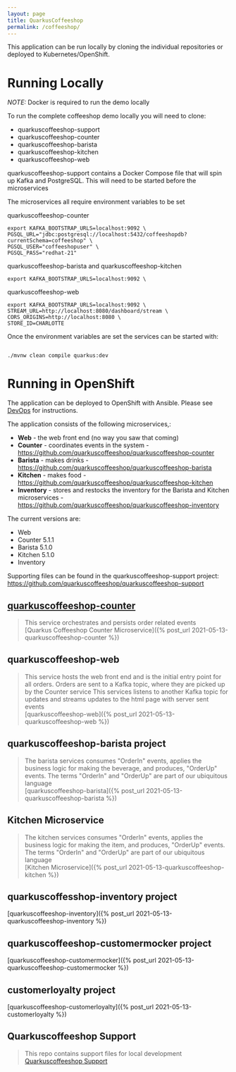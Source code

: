 ```yaml
---
layout: page
title: QuarkusCoffeeshop
permalink: /coffeeshop/
---
```


This application can be run locally by cloning the individual repositories or deployed to Kubernetes/OpenShift.

# Running Locally

_NOTE:_ Docker is required to run the demo locally

To run the complete coffeeshop demo locally you will need to clone:
* quarkuscoffeeshop-support
* quarkuscoffeeshop-counter
* quarkuscoffeeshop-barista
* quarkuscoffeeshop-kitchen
* quarkuscoffeeshop-web

quarkuscoffeeshop-support contains a Docker Compose file that will spin up Kafka and PostgreSQL.  This will need to be started before the microservices

The microservices all require environment variables to be set

quarkuscoffeeshop-counter
```
export KAFKA_BOOTSTRAP_URLS=localhost:9092 \
PGSQL_URL="jdbc:postgresql://localhost:5432/coffeeshopdb?currentSchema=coffeeshop" \
PGSQL_USER="coffeeshopuser" \
PGSQL_PASS="redhat-21"
```

quarkuscoffeeshop-barista and quarkuscoffeeshop-kitchen
```
export KAFKA_BOOTSTRAP_URLS=localhost:9092 \
```

quarkuscoffeeshop-web
```
export KAFKA_BOOTSTRAP_URLS=localhost:9092 \ 
STREAM_URL=http://localhost:8080/dashboard/stream \
CORS_ORIGINS=http://localhost:8080 \
STORE_ID=CHARLOTTE
```

Once the environment variables are set the services can be started with:
```

./mvnw clean compile quarkus:dev
```

# Running in OpenShift

The application can be deployed to OpenShift with Ansible.  Please see  <a class="page-link" href="/devops/">DevOps</a> for instructions.

The application consists of the following microservices,:

* **Web** - the web front end (no way you saw that coming)
* **Counter** - coordinates events in the system - https://github.com/quarkuscoffeeshop/quarkuscoffeeshop-counter
* **Barista** - makes drinks - https://github.com/quarkuscoffeeshop/quarkuscoffeeshop-barista
* **Kitchen** - makes food - https://github.com/quarkuscoffeeshop/quarkuscoffeeshop-kitchen
* **Inventory** - stores and restocks the inventory for the Barista and Kitchen microservices - https://github.com/quarkuscoffeeshop/quarkuscoffeeshop-inventory

The current versions are:

* Web 
* Counter 5.1.1
* Barista  5.1.0
* Kitchen 5.1.0
* Inventory

Supporting files can be found in the quarkuscoffeeshop-support project: https://github.com/quarkuscoffeeshop/quarkuscoffeeshop-support 

## [quarkuscoffeeshop-counter](https://github.com/quarkuscoffeeshop/quarkuscoffeeshop-counter)
>This service orchestrates and persists order related events  
[Quarkus Coffeeshop Counter Microservice]({% post_url 2021-05-13-quarkuscoffeeshop-counter %})

## quarkuscoffeeshop-web
> This service hosts the web front end and is the initial entry point for all orders. Orders are sent to a Kafka topic, where they are picked up by the Counter service
This services listens to another Kafka topic for updates and streams updates to the html page with server sent events  
[quarkuscoffeeshop-web]({% post_url 2021-05-13-quarkuscoffeeshop-web %})


## quarkuscoffeeshop-barista project
>The barista services consumes "OrderIn" events, applies the business logic for making the beverage, and produces, "OrderUp" events. The terms "OrderIn" and "OrderUp" are part of our ubiquitous language  
[quarkuscoffeeshop-barista]({% post_url 2021-05-13-quarkuscoffeeshop-barista %})


## Kitchen Microservice
>The kitchen services consumes "OrderIn" events, applies the business logic for making the item, and produces, "OrderUp" events. The terms "OrderIn" and "OrderUp" are part of our ubiquitous language  
[Kitchen Microservice]({% post_url 2021-05-13-quarkuscoffeeshop-kitchen %})

## quarkuscoffesshop-inventory project
[quarkuscoffeeshop-inventory]({% post_url 2021-05-13-quarkuscoffeeshop-inventory %})

## quarkuscoffeeshop-customermocker project
[quarkuscoffeeshop-customermocker]({% post_url 2021-05-13-quarkuscoffeeshop-customermocker %})

## customerloyalty project
[quarkuscoffeeshop-customerloyalty]({% post_url 2021-05-13-customerloyalty %})

## Quarkuscoffeeshop Support
>This repo contains support files for local development  
[Quarkuscoffeeshop Support](https://github.com/quarkuscoffeeshop/quarkuscoffeeshop-support)
